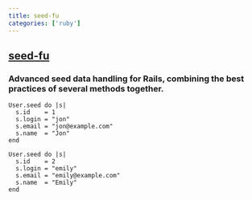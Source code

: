 ```yaml
---
title: seed-fu
categories: ['ruby']
---
```

## [seed-fu](https://github.com/mbleigh/seed-fu)

### Advanced seed data handling for Rails, combining the best practices of several methods together.


    User.seed do |s|
      s.id    = 1
      s.login = "jon"
      s.email = "jon@example.com"
      s.name  = "Jon"
    end

    User.seed do |s|
      s.id    = 2
      s.login = "emily"
      s.email = "emily@example.com"
      s.name  = "Emily"
    end
